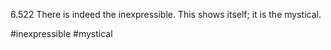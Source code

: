 6.522 There is indeed the inexpressible. This shows itself; it is the mystical.

#inexpressible #mystical 
